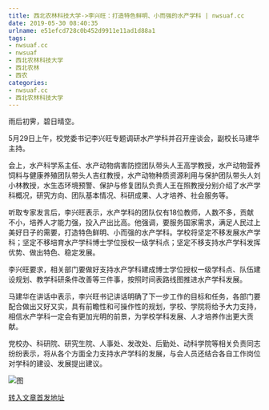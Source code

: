 ```yaml
---
title: 西北农林科技大学->李兴旺：打造特色鲜明、小而强的水产学科 | nwsuaf.cc
date: 2019-05-30 08:40:35
urlname: e51efcd728c0b452d9911e11ad1d88a1
tags: 
- nwsuaf.cc
- nwsuaf
- 西北农林科技大学
- 西北农林
- 西农
categories:
- nwsuaf.cc
- 西北农林科技大学
---
```



雨后初霁，碧日晴空。

5月29日上午，校党委书记李兴旺专题调研水产学科并召开座谈会，副校长马建华主持。

会上，水产科学系主任、水产动物病害防控团队带头人王高学教授，水产动物营养饲料与健康养殖团队带头人吉红教授，水产动物种质资源利用与保护团队带头人刘小林教授，水生态环境预警、保护与修复团队负责人王在照教授分别介绍了水产学科概况，研究方向、团队基本情况、科研成果、人才培养、社会服务等。

听取专家发言后，李兴旺表示，水产学科的团队仅有18位教师，人数不多，贡献不小，培养人才能力强，投入产出比高。他强调，要服务国家需求，满足人民过上美好日子的需要，打造特色鲜明、小而强的水产学科。学校将坚定不移发展水产学科；坚定不移培育水产学科博士学位授权一级学科点；坚定不移支持水产学科发挥优势、做出特色、稳定发展。

李兴旺要求，相关部门要做好支持水产学科建成博士学位授权一级学科点、队伍建设规划、教学科研条件改善等三件事，按照时间表路线图推进水产学科发展。

马建华在讲话中表示，李兴旺书记讲话明确了下一步工作的目标和任务，各部门要配合做出又好又实，具有前瞻性和可操作性的规划，学校、学院将给予大力支持，相信水产学科一定会有更加光明的前景，为学校学科发展、人才培养作出更大贡献。

党校办、科研院、研究生院、人事处、发改处、后勤处、动科学院等相关负责同志纷纷表示，将从各个方面全力支持水产学科的发展，与会人员还结合各自工作岗位对学科的建设、发展提出建议。



![图](https://news.nwsuaf.edu.cn/images/content/2019-05/20190530081129513257.jpg)

[转入文章首发地址](https://news.nwsuaf.edu.cn/xnxw/89911.htm)